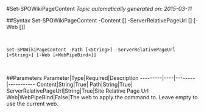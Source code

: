 #Set-SPOWikiPageContent
*Topic automatically generated on: 2015-03-11*


##Syntax
    Set-SPOWikiPageContent -Content [<String>] -ServerRelativePageUrl [<String>] [-Web [<WebPipeBind>]]

&nbsp;

    Set-SPOWikiPageContent -Path [<String>] -ServerRelativePageUrl [<String>] [-Web [<WebPipeBind>]]

&nbsp;

##Parameters
Parameter|Type|Required|Description
---------|----|--------|-----------
Content|String|True|
Path|String|True|
ServerRelativePageUrl|String|True|Site Relative Page Url
Web|WebPipeBind|False|The web to apply the command to. Leave empty to use the current web.
